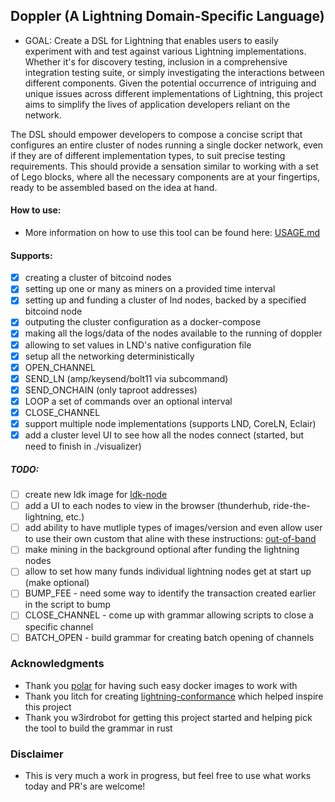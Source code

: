## Doppler (A Lightning Domain-Specific Language)

- GOAL: Create a DSL for Lightning that enables users to easily experiment with and test against various Lightning implementations. Whether it's for discovery testing, inclusion in a comprehensive integration testing suite, or simply investigating the interactions between different components. Given the potential occurrence of intriguing and unique issues across different implementations of Lightning, this project aims to simplify the lives of application developers reliant on the network.

The DSL should empower developers to compose a concise script that configures an entire cluster of nodes running a single docker network, even if they are of different implementation types, to suit precise testing requirements. This should provide a sensation similar to working with a set of Lego blocks, where all the necessary components are at your fingertips, ready to be assembled based on the idea at hand.

#### How to use:
- More information on how to use this tool can be found here: [USAGE.md](./docs/USAGE.md)

#### Supports:
- [x] creating a cluster of bitcoind nodes
- [x] setting up one or many as miners on a provided time interval
- [x] setting up and funding a cluster of lnd nodes, backed by a specified bitcoind node
- [x] outputing the cluster configuration as a docker-compose
- [x] making all the logs/data of the nodes available to the running of doppler
- [x] allowing to set values in LND's native configuration file
- [x] setup all the networking deterministically
- [x] OPEN_CHANNEL
- [x] SEND_LN (amp/keysend/bolt11 via subcommand)
- [x] SEND_ONCHAIN (only taproot addresses)
- [x] LOOP a set of commands over an optional interval
- [x] CLOSE_CHANNEL
- [X] support multiple node implementations (supports LND, CoreLN, Eclair)
- [x] add a cluster level UI to see how all the nodes  connect (started, but need to finish in ./visualizer)

##### TODO:
- [ ] create new ldk image for [ldk-node](https://github.com/lightningdevkit/ldk-node)
- [ ] add a UI to each nodes to view in the browser (thunderhub, ride-the-lightning, etc.)
- [ ] add ability to have mutliple types of images/version and even allow user to use their own custom that aline with these instructions: [out-of-band](https://github.com/jamaljsr/polar/tree/master/docker#out-of-band-image-updates)
- [ ] make mining in the background optional after funding the lightning nodes
- [ ] allow to set how many funds individual lightning nodes get at start up (make optional)
- [ ] BUMP_FEE - need some way to identify the transaction created earlier in the script to bump
- [ ] CLOSE_CHANNEL - come up with grammar allowing scripts to close a specific channel
- [ ] BATCH_OPEN - build grammar for creating batch opening of channels

### Acknowledgments
* Thank you [polar](https://github.com/jamaljsr/polar) for having such easy docker images to work with
* Thank you litch for creating [lightning-conformance](https://github.com/litch/lightning-conformance) which helped inspire this project
* Thank you w3irdrobot for getting this project started and helping pick the tool to build the grammar in rust

### Disclaimer
* This is very much a work in progress, but feel free to use what works today and PR's are welcome!
